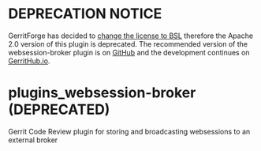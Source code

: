 # DEPRECATION NOTICE
GerritForge has decided to [change the license to BSL](https://gitenterprise.me/2025/09/30/re-licensing-gerritforge-plugins-welcome-to-gerrit-enterprise/)
therefore the Apache 2.0 version of this plugin is deprecated.
The recommended version of the websession-broker plugin is on [GitHub](https://github.com/GerritForge/websession-broker)
and the development continues on [GerritHub.io](https://review.gerrithub.io/admin/repos/GerritForge/websession-broker,general).

# plugins_websession-broker (DEPRECATED)
Gerrit Code Review plugin for storing and broadcasting websessions to an external broker

